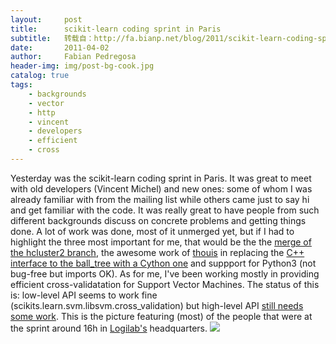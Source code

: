 ```yaml
---
layout:     post
title:      scikit-learn coding sprint in Paris
subtitle:   转载自：http://fa.bianp.net/blog/2011/scikit-learn-coding-sprint-in-paris/
date:       2011-04-02
author:     Fabian Pedregosa
header-img: img/post-bg-cook.jpg
catalog: true
tags:
    - backgrounds
    - vector
    - http
    - vincent
    - developers
    - efficient
    - cross
---
```


Yesterday was the scikit-learn coding sprint in Paris. It was great to
meet with old developers (Vincent Michel) and new ones: some of whom I
was already familiar with from the mailing list while others came just
to say hi and get familiar with the code. It was really great to have
people from such different backgrounds discuss on concrete problems and
getting things done. A lot of work was done, most of it unmerged yet,
but if I had to highlight the three most important for me, that would be
the the [merge of the hcluster2 branch](https://github.com/scikit-learn/scikit-learn/pull/86), the awesome work of [thouis](https://github.com/thouis)
in replacing the [C++ interface to the ball_tree with a Cython one](https://github.com/scikit-learn/scikit-learn/pull/120)
and suppport for Python3 (not bug-free but imports OK). As for me, I've
been working mostly in providing efficient cross-validatation for
Support Vector Machines. The status of this is: low-level API seems to
work fine (scikits.learn.svm.libsvm.cross_validation) but high-level
API [still needs some work](https://github.com/scikit-learn/scikit-learn/pull/117). This is the picture featuring (most) of
the people that were at the sprint around 16h in [Logilab's](http://www.logilab.fr/)
headquarters.
![](http://farm6.static.flickr.com/5092/5578952957_27b653d0a4.jpg)

